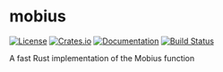 # mobius
[![License](https://img.shields.io/badge/License-BSD%203--Clause-blue.svg)](https://opensource.org/licenses/BSD-3-Clause) [![Crates.io](https://img.shields.io/crates/v/mobius.svg)](https://crates.io/crates/mobius) [![Documentation](https://docs.rs/mobius/badge.svg)](https://docs.rs/mobius) [![Build Status](https://travis-ci.org/bemeurer/mobius.svg?branch=master)](https://travis-ci.org/bemeurer/mobius)

A fast Rust implementation of the Mobius function
